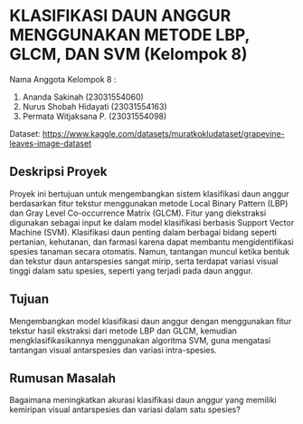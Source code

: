 # KLASIFIKASI DAUN ANGGUR MENGGUNAKAN METODE LBP, GLCM, DAN SVM (Kelompok 8)

Nama Anggota Kelompok 8 :
1. Ananda Sakinah (23031554060)
2. Nurus Shobah Hidayati (23031554163)
3. Permata Witjaksana P. (23031554098)

Dataset: https://www.kaggle.com/datasets/muratkokludataset/grapevine-leaves-image-dataset
   
## Deskripsi Proyek
  Proyek ini bertujuan untuk mengembangkan sistem klasifikasi daun anggur berdasarkan fitur tekstur menggunakan metode Local Binary Pattern (LBP) dan Gray Level Co-occurrence Matrix (GLCM). Fitur yang diekstraksi digunakan sebagai input ke dalam model klasifikasi berbasis Support Vector Machine (SVM). Klasifikasi daun penting dalam berbagai bidang seperti pertanian, kehutanan, dan farmasi karena dapat membantu mengidentifikasi spesies tanaman secara otomatis. Namun, tantangan muncul ketika bentuk dan tekstur daun antarspesies sangat mirip, serta terdapat variasi visual tinggi dalam satu spesies, seperti yang terjadi pada daun anggur.

## Tujuan
Mengembangkan model klasifikasi daun anggur dengan menggunakan fitur tekstur hasil ekstraksi dari metode LBP dan GLCM, kemudian mengklasifikasikannya menggunakan algoritma SVM, guna mengatasi tantangan visual antarspesies dan variasi intra-spesies.

## Rumusan Masalah
Bagaimana meningkatkan akurasi klasifikasi daun anggur yang memiliki kemiripan visual antarspesies dan variasi dalam satu spesies?
